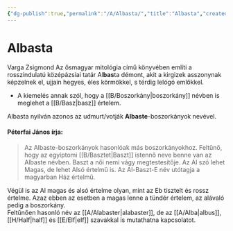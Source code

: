 ```yaml
---
{"dg-publish":true,"permalink":"/A/Albasta/","title":"Albasta","created":"2024-01-30T10:11","updated":"2024-01-30T10:11"}
---
```



# Albasta

Varga Zsigmond Az ősmagyar mitológia című könyvében említi a rosszindulatú középázsiai tatár Al**bas**ta démont, akit a kirgizek asszonynak képzelnek el, ujjain hegyes, éles körmökkel, s térdig lelógó emlőkkel.  
- A kiemelés annak szól, hogy a [[B/Boszorkány\|boszorkány]] névben is meglehet a [[B/Basz\|basz]] értelem.

Albasta nyilván azonos az udmurt/votják **Albaste**-boszorkányok nevével.  

#### Péterfai János írja:

> Az Albaste-boszorkányok hasonlóak más boszorkányokhoz. Feltűnő, hogy az egyiptomi [[B/Basztet\|Baszt]] istennő neve benne van az Albaste névben. Baszt a női nemi vágy megtestesítője. Az Al szó lehet Magas, de lehet Alsó értelmű is. Az Al-Baszt-E név utótagja a magyarban Ház értelmű.  

Végül is az Al magas és alsó értelme olyan, mint az Eb tisztelt és rossz értelme. Azaz ebben az esetben a magas lenne a tündér értelem, az alávaló pedig a boszorkány.  
Feltűnően hasonló név az [[A/Alabaster\|alabaster]], de az [[A/Alba\|albus]], [[H/Half\|half]] és [[E/Elf\|elf]] szavakkal is mutathatna kapcsolatot.  